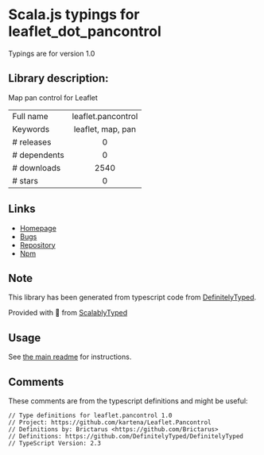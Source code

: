 
# Scala.js typings for leaflet_dot_pancontrol

Typings are for version 1.0

## Library description:
Map pan control for Leaflet

|                    |                 |
| ------------------ | :-------------: |
| Full name          | leaflet.pancontrol |
| Keywords           | leaflet, map, pan |
| # releases         | 0 |
| # dependents       | 0 |
| # downloads        | 2540 |
| # stars            | 0 |

## Links
- [Homepage](https://github.com/kartena/Leaflet.Pancontrol#readme)
- [Bugs](https://github.com/kartena/Leaflet.Pancontrol/issues)
- [Repository](https://github.com/kartena/Leaflet.Pancontrol)
- [Npm](https://www.npmjs.com/package/leaflet.pancontrol)
    


## Note
This library has been generated from typescript code from [DefinitelyTyped](https://definitelytyped.org).

Provided with :purple_heart: from [ScalablyTyped](https://github.com/oyvindberg/ScalablyTyped)

## Usage
See [the main readme](../../readme.md) for instructions.

## Comments

These comments are from the typescript definitions and might be useful:
```
// Type definitions for leaflet.pancontrol 1.0
// Project: https://github.com/kartena/Leaflet.Pancontrol
// Definitions by: Brictarus <https://github.com/Brictarus>
// Definitions: https://github.com/DefinitelyTyped/DefinitelyTyped
// TypeScript Version: 2.3

```

